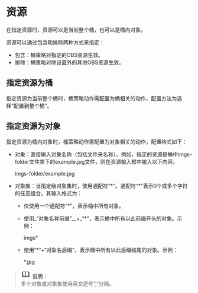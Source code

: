 # 资源<a name="obs_03_0118"></a>

在指定资源时，资源可以是当前整个桶，也可以是桶内对象。

资源可以通过包含和排除两种方式来指定：

-   包含：桶策略对指定的OBS资源生效。
-   排除：桶策略对除设置外的其他OBS资源生效。

## 指定资源为桶<a name="section530512714414"></a>

指定资源为当前整个桶时，桶策略动作需配置为桶相关的动作，配置方法为选择“配置到整个桶”。

## 指定资源为对象<a name="section20650152864119"></a>

指定资源为桶内对象时，桶策略动作需配置为对象相关的动作，配置格式如下：

-   对象：直接输入对象名称（包括文件夹名称）。例如，指定的资源是桶中imgs-folder文件夹下的example.jpg文件，则在资源输入框中输入以下内容。

    imgs-folder/example.jpg

-   对象集：当指定给对象集时，使用通配符“\*”。通配符“\*”表示0个或多个字符的任意组合。其输入格式为：
    -   仅使用一个通配符“\*”，表示桶中所有对象。
    -   使用_“对象名称前缀”__+_“\*”，表示桶中所有以此前缀开头的对象。示例：

        imgs\*

    -   使用“\*”+“对象名后缀”，表示桶中所有以此后缀结尾的对象。示例：

        \*.jpg



>![](public_sys-resources/icon-note.gif) **说明：**   
>多个对象或对象集使用英文逗号“,”分隔。  

